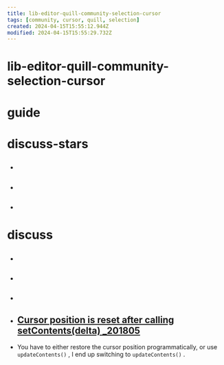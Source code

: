 ```yaml
---
title: lib-editor-quill-community-selection-cursor
tags: [community, cursor, quill, selection]
created: 2024-04-15T15:55:12.944Z
modified: 2024-04-15T15:55:29.732Z
---
```


# lib-editor-quill-community-selection-cursor

# guide

# discuss-stars
- ## 

- ## 

- ## 
# discuss
- ## 

- ## 

- ## 

- ## [Cursor position is reset after calling setContents(delta) _201805](https://github.com/quilljs/quill/issues/2106)
- You have to either restore the cursor position programmatically, or use `updateContents()` , I end up switching to `updateContents()` .
